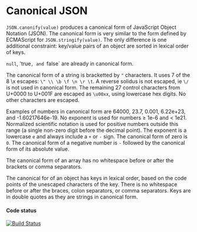 # Canonical JSON

`JSON.canonify(value)` produces a canonical form of JavaScript Object Notation
(JSON). The canonical form is very similar to the form defined by ECMAScript
for `JSON.stringify(value)`. The only difference is one additional constraint:
key/value pairs of an object are sorted in lexical order of keys.

`null`, 'true`, and `false` are already in canonical form.

The canonical form of a string is bracketted by `"` characters.
It uses 7 of the 8 \x escapes: `\" \\ \b \f \n \r \t`. A reverse solidus is not
escaped, ie `\/` is not used in canonical form. The remaining 27 control
characters from U+0000 to U+001F are escaped as `\u00xx`, using lowercase
hex digits. No other characters are escaped.

Examples of numbers in canonical form are 64000, 23.7, 0.001, 6.22e+23, and
-1.60217646e-19. No exponent is used for numbers ≥ 1e-6 and < 1e21.
Normalized scientific notation is used for positive numbers outside this range
(a single non-zero digit before the decimal point). The exponent is a lowercase
`e` and always include a `+` or `-` sign. The canonical form of zero is `0`.
The canonical form of a negative number is `-` followed by the canonical form
of its absolute value.

The canonical form of an array has no whitespace before or after the brackets
or comma separators.

The canonical for of an object has keys in lexical order, based on the code
points of the unescaped characters of the key. There is no whitespace before
or after the braces, colon separators, or comma separators. Keys are in double
quotes as they are strings in canonical form.

#### Code status

[![Build Status](https://travis-ci.org/manger/canonify.png)](https://travis-ci.org/manger/canonify)
